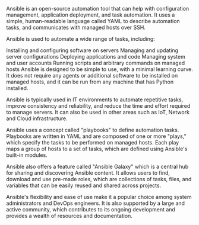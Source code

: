 Ansible is an open-source automation tool that can help with configuration management, application deployment, and task automation. It uses a simple, human-readable language called YAML to describe automation tasks, and communicates with managed hosts over SSH.

Ansible is used to automate a wide range of tasks, including:

Installing and configuring software on servers
Managing and updating server configurations
Deploying applications and code
Managing system and user accounts
Running scripts and arbitrary commands on managed hosts
Ansible is designed to be simple to use, with a minimal learning curve. It does not require any agents or additional software to be installed on managed hosts, and it can be run from any machine that has Python installed.

Ansible is typically used in IT environments to automate repetitive tasks, improve consistency and reliability, and reduce the time and effort required to manage servers. It can also be used in other areas such as IoT, Network and Cloud infrastructure.

Ansible uses a concept called "playbooks" to define automation tasks. Playbooks are written in YAML and are composed of one or more "plays," which specify the tasks to be performed on managed hosts. Each play maps a group of hosts to a set of tasks, which are defined using Ansible's built-in modules.

Ansible also offers a feature called "Ansible Galaxy" which is a central hub for sharing and discovering Ansible content. It allows users to find, download and use pre-made roles, which are collections of tasks, files, and variables that can be easily reused and shared across projects.

Ansible's flexibility and ease of use make it a popular choice among system administrators and DevOps engineers. It is also supported by a large and active community, which contributes to its ongoing development and provides a wealth of resources and documentation.



